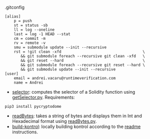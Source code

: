 .gitconfig

```
[alias]
	p = push
	st = status -sb
	ll = log --oneline
	last = log -1 HEAD --stat
	cm = commit -m
	rv = remote -v
    smu = submodule update --init --recursive
	rst = !git clean -xfd                                    \
	   && git submodule foreach --recursive git clean -xfd   \
	   && git reset --hard                                   \
	   && git submodule foreach --recursive git reset --hard \
	   && git submodule update --init --recursive
[user]
	email = andrei.vacaru@runtimeverification.com
	name = Andrei
```

- [selector](./scripts/selector): computes the selector of a Solidity function using [getSelector.py](./scripts/python/bin/getSelector.py).
Requirements:
```
pip3 install pycryptodome
```

- [readBytes](./scripts/readBytes): takes a string of bytes and displays them in Int and Hexadecimal format using [readBytes.py](./scripts/python/bin/readBytes.py).
- [build-kontrol](./build-kontrol): locally building kontrol according to the [readme](https://github.com/runtimeverification/kontrol#build-from-source) instructions.